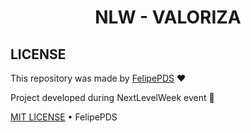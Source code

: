 # <h1 align="center">NLW - VALORIZA</h1>

## LICENSE

This repository was made by [FelipePDS](https://felipepds.github.io/) :heart:

Project developed during NextLevelWeek event :rocket:

[MIT LICENSE](https://github.com/FelipePDS/nlw-valoriza/blob/main/LICENSE) &bull; FelipePDS